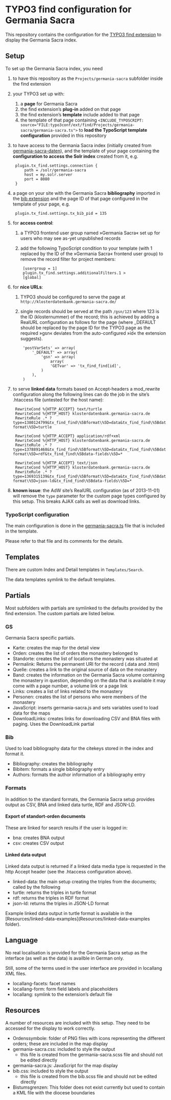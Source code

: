 # TYPO3 find configuration for Germania Sacra
This repository contains the configuration for the [TYPO3 find extension](https://github.com/subugoe/typo3-find) to display the Germania Sacra index.


## Setup
To set up the Germania Sacra index, you need

1. to have this repository as the `Projects/germania-sacra` subfolder inside the find extension

2. your TYPO3 set up with:

	1. a **page** for Germania Sacra
	2. the find extension’s **plug-in** added on that page
	3. the find extension’s **template** include added to that page
	4. the template of that page containing `<INCLUDE_TYPOSCRIPT: source="FILE:typo3conf/ext/find/Projects/germania-sacra/germania-sacra.ts">` to **load the TypoScript template configuration** provided in this repository

3. to have access to the Germania Sacra index (initially created from [germania-sacra-daten](https://github.com/subugoe/germania-sacra-daten/tree/master/klosterdatenbank_neu#indexierung)), and the template of your page containing the **configuration to access the Solr index** created from it, e.g.

		plugin.tx_find.settings.connection {
			path = /solr/germania-sacra
			host = my.solr.server
			port = 8080
		}

4. a page on your site with the Germania Sacra **bibliography** imported in the [bib extension](https://github.com/subugoe/typo3-bib) and the page ID of that page configured in the template of your page, e.g.

		plugin.tx_find.settings.tx_bib_pid = 135

5. for **access control**:

	1. a TYPO3 frontend user group named »Germania Sacra« set up for users who may see as-yet unpublished records

	2. add the following TypoScript condition to your template (with 1 replaced by the ID of the »Germania Sacra« frontend user group) to remove the record filter for project members:

			[usergroup = 1]
			plugin.tx_find.settings.additionalFilters.1 >
			[global]

6. for **nice URLs**:

	1. TYPO3 should be configured to serve the page at `http://klosterdatenbank.germania-sacra.de/`

	2. single records should be served at the path `/gsn/123` where 123 is the ID (klosternummer) of the record; this is achieved by adding a RealURL configuration as follows for the page (where _DEFAULT should be replaced by the page ID for the TYPO3 page as the required »gsn« deviates from the auto-configured »id« the extension suggests).

			'postVarSets' => array(
				'_DEFAULT' => array(
					'gsn' => array(
						array(
						'GETvar' => 'tx_find_find[id]',
					)
				),
			)

7. to serve **linked data** formats based on Accept-headers a mod_rewrite configuration along the following lines can do the job in the site’s .htaccess file (untested for the host name):

		RewriteCond %{HTTP_ACCEPT} text/turtle
		RewriteCond %{HTTP_HOST} klosterdatenbank.germania-sacra.de
		RewriteRule .* ?type=1380124799&tx_find_find\%5Bformat\%5D=data&tx_find_find\%5Bdata-format\%5D=turtle

		RewriteCond %{HTTP_ACCEPT} application/rdf+xml
		RewriteCond %{HTTP_HOST} klosterdatenbank.germania-sacra.de
		RewriteRule .* ?type=1378891468&tx_find_find\%5Bformat\%5D=data&tx_find_find\%5Bdata-format\%5D=rdf&tx_find_find\%5Bdata-fields\%5D=*

		RewriteCond %{HTTP_ACCEPT} text/json
		RewriteCond %{HTTP_HOST} klosterdatenbank.germania-sacra.de
		RewriteRule .* ?type=1369315139&tx_find_find\%5Bformat\%5D=data&tx_find_find\%5Bdata-format\%5D=json-ld&tx_find_find\%5Bdata-fields\%5D=*

8. **known issue**: the AdW site’s RealURL configuration (as of 2013-11-01) will remove the `type` parameter for the custom page types configured by this setup. This breaks AJAX calls as well as download links.



### TypoScript configuration
The main configuration is done in the [germania-sacra.ts](germania-sacra.ts) file that is included in the template.

Please refer to that file and its comments for the details.



## Templates
There are custom Index and Detail templates in `Templates/Search`.

The data templates symlink to the default templates.


## Partials
Most subfolders with partials are symlinked to the defaults provided by the find extension. The custom partials are listed below.

### GS
Germania Sacra specific partials.

* Karte: creates the map for the detail view
* Orden: creates the list of orders the monastery belonged to
* Standorte: creates the list of locations the monastery was situated at
* Permalink: Returns the permanent URI for the record (.data and .html)
* Quelle: creates a link to the original source of data on the monastery
* Band: creates the information on the Germania Sacra volume containing the monastery in question, depending on the data that is available it may come with a page number, a volume link or a page link
* Links: creates a list of links related to the monastery
* Personen: creates the list of persons who were members of the monastery
* JavaScript: inserts germania-sacra.js and sets variables used to load data for the maps
* DownloadLinks: creates links for downloading CSV and BNA files with paging. Uses the DownloadLink partial

### Bib
Used to load bibliography data for the citekeys stored in the index and format it.

* Bibliography: creates the bibliography
* Bibitem: formats a single bibliography entry
* Authors: formats the author information of a bibliography entry

### Formats
In addition to the standard formats, the Germania Sacra setup provides output as CSV, BNA and linked data turtle, RDF and JSON-LD.

#### Export of standort-orden documents
These are linked for search results if the user is logged in:

* bna: creates BNA output
* csv: creates CSV output

#### Linked data output
Linked data output is returned if a linked data media type is requested in the http Accept header (see the .htaccess configuration above).

* linked-data: the main setup creating the triples from the documents; called by the following
* turtle: returns the triples in turtle format
* rdf: returns the triples in RDF format
* json-ld: returns the triples in JSON-LD format

Example linked data output in turtle format is available in the [Resources/linked-data-examples](Resources/linked-data-examples folder).


## Language
No real localisation is provided for the Germania Sacra setup as the interface (as well as the data) is availble in German only.

Still, some of the terms used in the user interface are provided in locallang XML files.

* locallang-facets: facet names
* locallang-form: form field labels and placeholders
* locallang: symlink to the extension’s default file


## Resources
A number of resources are included with this setup. They need to be accessed for the display to work correctly.

* Ordenssymbole: folder of PNG files with icons representing the different orders; these are included in the map display
* germania-sacra.css: included to style the output
	* this file is created from the germania-sacra.scss file and should not be edited directly
* germania-sacra.js: JavaScript for the map display
* bib.css: included to style the output
	* this file is created from the bib.scss file and should not be edited directly
* Bistumsgrenzen: This folder does not exist currently but used to contain a KML file with the diocese boundaries